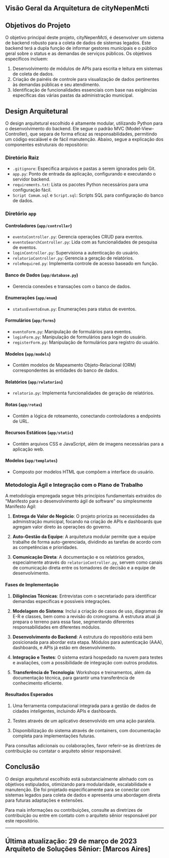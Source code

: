 ## Visão Geral da Arquitetura de cityNepenMcti

## Objetivos do Projeto

O objetivo principal deste projeto, cityNepenMcti, é desenvolver um sistema de backend robusto para a coleta de dados de sistemas legados. Este backend terá a dupla função de informar gestores municipais e o público geral sobre o status e as demandas de serviços públicos. Os objetivos específicos incluem:

1. Desenvolvimento de módulos de APIs para escrita e leitura em sistemas de coleta de dados.
2. Criação de painéis de controle para visualização de dados pertinentes às demandas públicas e seu atendimento.
3. Identificação de funcionalidades essenciais com base nas exigências específicas das várias pastas da administração municipal.

## Design Arquitetural

O design arquitetural escolhido é altamente modular, utilizando Python para o desenvolvimento do backend. Ele segue o padrão MVC (Model-View-Controller), que separa de forma eficaz as responsabilidades, permitindo um código escalável e de fácil manutenção. Abaixo, segue a explicação dos componentes estruturais do repositório:

### Diretório Raiz

- `.gitignore`: Especifica arquivos e pastas a serem ignorados pelo Git.
- `app.py`: Ponto de entrada da aplicação, configurando e executando o servidor backend.
- `requirements.txt`: Lista os pacotes Python necessários para uma configuração fácil.
- `Script Comum.sql` e `Script.sql`: Scripts SQL para configuração do banco de dados.

### Diretório `app`

#### Controladores (`app/controller`)

- `eventoController.py`: Gerencia operações CRUD para eventos.
- `eventoSearchController.py`: Lida com as funcionalidades de pesquisa de eventos.
- `loginController.py`: Supervisiona a autenticação do usuário.
- `relatorioController.py`: Gerencia a geração de relatórios.
- `roleRequired.py`: Implementa controle de acesso baseado em função.

#### Banco de Dados (`app/database.py`)

- Gerencia conexões e transações com o banco de dados.

#### Enumerações (`app/enum`)

- `statusEventoEnum.py`: Enumerações para status de eventos.

#### Formulários (`app/forms`)

- `eventoForm.py`: Manipulação de formulários para eventos.
- `loginForm.py`: Manipulação de formulários para login do usuário.
- `registerForm.py`: Manipulação de formulários para registro do usuário.

#### Modelos (`app/models`)

- Contém modelos de Mapeamento Objeto-Relacional (ORM) correspondentes às entidades do banco de dados.

#### Relatórios (`app/relatorios`)

- `relatorio.py`: Implementa funcionalidades de geração de relatórios.

#### Rotas (`app/rotas`)

- Contém a lógica de roteamento, conectando controladores a endpoints de URL.

#### Recursos Estáticos (`app/static`)

- Contém arquivos CSS e JavaScript, além de imagens necessárias para a aplicação web.

#### Modelos (`app/templates`)

- Composto por modelos HTML que compõem a interface do usuário.

### Metodologia Ágil e Integração com o Plano de Trabalho

A metodologia empregada segue três princípios fundamentais extraídos do "Manifesto para o desenvolvimento ágil de software" ou simplesmente Manifesto Ágil:

1. **Entrega de Valor de Negócio**: O projeto prioriza as necessidades da administração municipal, focando na criação de APIs e dashboards que agregam valor direto às operações do governo.
   
2. **Auto-Gestão da Equipe**: A arquitetura modular permite que a equipe trabalhe de forma auto-gerenciada, dividindo as tarefas de acordo com as competências e prioridades.
   
3. **Comunicação Direta**: A documentação e os relatórios gerados, especialmente através do `relatorioController.py`, servem como canais de comunicação direta entre os tomadores de decisão e a equipe de desenvolvimento.

#### Fases de Implementação

1. **Diligências Técnicas**: Entrevistas com o secretariado para identificar demandas específicas e possíveis integrações.
   
2. **Modelagem do Sistema**: Inclui a criação de casos de uso, diagramas de E-R e classes, bem como a revisão do cronograma. A estrutura atual já prepara o terreno para essa fase, segmentando diferentes responsabilidades em diferentes módulos.
   
3. **Desenvolvimento do Backend**: A estrutura do repositório está bem posicionada para abordar esta etapa. Módulos para autenticação (AAA), dashboards, e APIs já estão em desenvolvimento.
   
4. **Integração e Testes**: O sistema estará hospedado na nuvem para testes e avaliações, com a possibilidade de integração com outros produtos.

5. **Transferência de Tecnologia**: Workshops e treinamentos, além da documentação técnica, para garantir uma transferência de conhecimento eficiente.

#### Resultados Esperados

1. Uma ferramenta computacional integrada para a gestão de dados de cidades inteligentes, incluindo APIs e dashboards.
   
2. Testes através de um aplicativo desenvolvido em uma ação paralela.
   
3. Disponibilização do sistema através de containers, com documentação completa para implementações futuras.

Para consultas adicionais ou colaborações, favor referir-se às diretrizes de contribuição ou contatar o arquiteto sênior responsável.

## Conclusão

O design arquitetural escolhido está substancialmente alinhado com os objetivos estipulados, otimizando para modularidade, escalabilidade e manutenção. Ele foi projetado especificamente para se conectar com sistemas legados para coleta de dados e apresenta uma abordagem direta para futuras adaptações e extensões.

Para mais informações ou contribuições, consulte as diretrizes de contribuição ou entre em contato com o arquiteto sênior responsável por este repositório.

---
Última atualização: 29 de março de 2023  
Arquiteto de Soluções Sênior: [Marcos Aires]  
---
